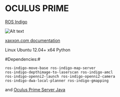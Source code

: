 # OCULUS PRIME #

[ ROS Indigo ](http://wiki.ros.org/indigo/Installation/Ubuntu)

![Alt text](http://www.xaxxon.com/images/oculusprime/oculusprime_charging.jpg)

[ xaxxon.com documentation ](http://www.xaxxon.com/documentation/view/oculus-prime-contents)

Linux Ubuntu 12.04+ x64
Python 

#Dependencies:#

    ros-indigo-move-base ros-indigo-map-server 
    ros-indigo-depthimage-to-laserscan ros-indigo-amcl 
    ros-indigo-openni2-launch ros-indigo-openni2-camera 
    ros-indigo-dwa-local-planner ros-indigo-gmapping 

and [ Oculus Prime Server Java ](https://www.xaxxon.com/oculusprime/download)
